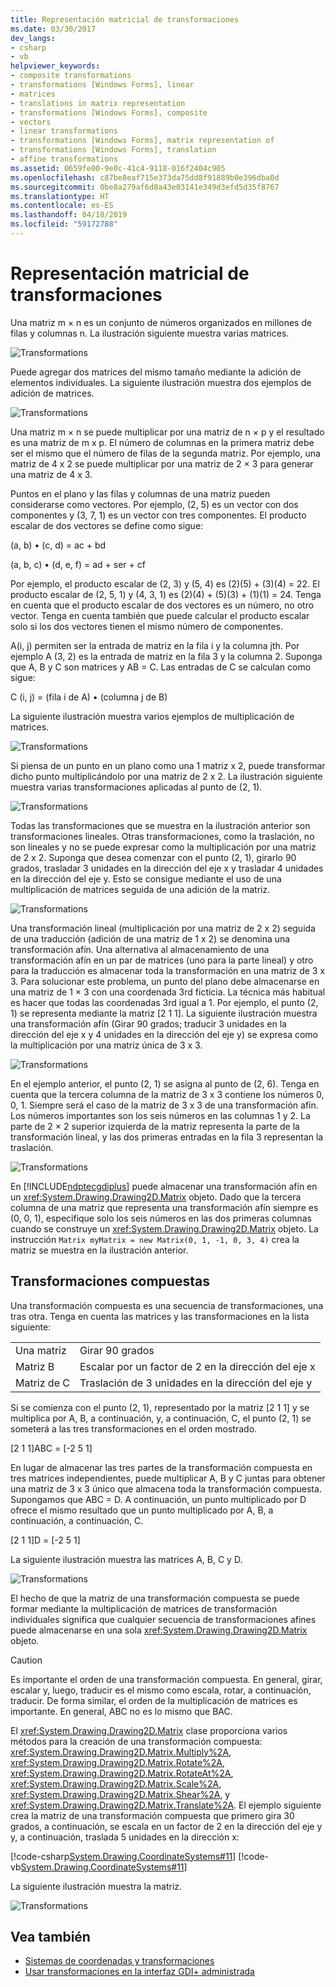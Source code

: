 ```yaml
---
title: Representación matricial de transformaciones
ms.date: 03/30/2017
dev_langs:
- csharp
- vb
helpviewer_keywords:
- composite transformations
- transformations [Windows Forms], linear
- matrices
- translations in matrix representation
- transformations [Windows Forms], composite
- vectors
- linear transformations
- transformations [Windows Forms], matrix representation of
- transformations [Windows Forms], translation
- affine transformations
ms.assetid: 0659fe00-9e0c-41c4-9118-016f2404c905
ms.openlocfilehash: c87be8eaf715e373da75dd8f91889b0e396dba0d
ms.sourcegitcommit: 0be8a279af6d8a43e03141e349d3efd5d35f8767
ms.translationtype: HT
ms.contentlocale: es-ES
ms.lasthandoff: 04/18/2019
ms.locfileid: "59172788"
---
```

# <a name="matrix-representation-of-transformations"></a>Representación matricial de transformaciones
Una matriz m × n es un conjunto de números organizados en millones de filas y columnas n. La ilustración siguiente muestra varias matrices.  
  
 ![Transformations](./media/aboutgdip05-art04.gif "AboutGdip05_art04")  
  
 Puede agregar dos matrices del mismo tamaño mediante la adición de elementos individuales. La siguiente ilustración muestra dos ejemplos de adición de matrices.  
  
 ![Transformations](./media/aboutgdip05-art05.gif "AboutGdip05_art05")  
  
 Una matriz m × n se puede multiplicar por una matriz de n × p y el resultado es una matriz de m x p. El número de columnas en la primera matriz debe ser el mismo que el número de filas de la segunda matriz. Por ejemplo, una matriz de 4 x 2 se puede multiplicar por una matriz de 2 × 3 para generar una matriz de 4 x 3.  
  
 Puntos en el plano y las filas y columnas de una matriz pueden considerarse como vectores. Por ejemplo, (2, 5) es un vector con dos componentes y (3, 7, 1) es un vector con tres componentes. El producto escalar de dos vectores se define como sigue:  
  
 (a, b) • (c, d) = ac + bd  
  
 (a, b, c) • (d, e, f) = ad + ser + cf  
  
 Por ejemplo, el producto escalar de (2, 3) y (5, 4) es (2)(5) + (3)(4) = 22. El producto escalar de (2, 5, 1) y (4, 3, 1) es (2)(4) + (5)(3) + (1)(1) = 24. Tenga en cuenta que el producto escalar de dos vectores es un número, no otro vector. Tenga en cuenta también que puede calcular el producto escalar solo si los dos vectores tienen el mismo número de componentes.  
  
 A(i, j) permiten ser la entrada de matriz en la fila i y la columna jth. Por ejemplo A (3, 2) es la entrada de matriz en la fila 3 y la columna 2. Suponga que A, B y C son matrices y AB = C. Las entradas de C se calculan como sigue:  
  
 C (i, j) = (fila i de A) • (columna j de B)  
  
 La siguiente ilustración muestra varios ejemplos de multiplicación de matrices.  
  
 ![Transformations](./media/aboutgdip05-art06.gif "AboutGdip05_art06")  
  
 Si piensa de un punto en un plano como una 1 matriz x 2, puede transformar dicho punto multiplicándolo por una matriz de 2 x 2. La ilustración siguiente muestra varias transformaciones aplicadas al punto de (2, 1).  
  
 ![Transformations](./media/aboutgdip05-art07.gif "AboutGdip05_art07")  
  
 Todas las transformaciones que se muestra en la ilustración anterior son transformaciones lineales. Otras transformaciones, como la traslación, no son lineales y no se puede expresar como la multiplicación por una matriz de 2 x 2. Suponga que desea comenzar con el punto (2, 1), girarlo 90 grados, trasladar 3 unidades en la dirección del eje x y trasladar 4 unidades en la dirección del eje y. Esto se consigue mediante el uso de una multiplicación de matrices seguida de una adición de la matriz.  
  
 ![Transformations](./media/aboutgdip05-art08.gif "AboutGdip05_art08")  
  
 Una transformación lineal (multiplicación por una matriz de 2 x 2) seguida de una traducción (adición de una matriz de 1 x 2) se denomina una transformación afín. Una alternativa al almacenamiento de una transformación afín en un par de matrices (uno para la parte lineal) y otro para la traducción es almacenar toda la transformación en una matriz de 3 x 3. Para solucionar este problema, un punto del plano debe almacenarse en una matriz de 1 × 3 con una coordenada 3rd ficticia. La técnica más habitual es hacer que todas las coordenadas 3rd igual a 1. Por ejemplo, el punto (2, 1) se representa mediante la matriz [2 1 1]. La siguiente ilustración muestra una transformación afín (Girar 90 grados; traducir 3 unidades en la dirección del eje x y 4 unidades en la dirección del eje y) se expresa como la multiplicación por una matriz única de 3 x 3.  
  
 ![Transformations](./media/aboutgdip05-art09.gif "AboutGdip05_art09")  
  
 En el ejemplo anterior, el punto (2, 1) se asigna al punto de (2, 6). Tenga en cuenta que la tercera columna de la matriz de 3 x 3 contiene los números 0, 0, 1. Siempre será el caso de la matriz de 3 x 3 de una transformación afín. Los números importantes son los seis números en las columnas 1 y 2. La parte de 2 × 2 superior izquierda de la matriz representa la parte de la transformación lineal, y las dos primeras entradas en la fila 3 representan la traslación.  
  
 ![Transformations](./media/aboutgdip05-art10.gif "AboutGdip05_art10")  
  
 En [!INCLUDE[ndptecgdiplus](../../../../includes/ndptecgdiplus-md.md)] puede almacenar una transformación afín en un <xref:System.Drawing.Drawing2D.Matrix> objeto. Dado que la tercera columna de una matriz que representa una transformación afín siempre es (0, 0, 1), especifique solo los seis números en las dos primeras columnas cuando se construye un <xref:System.Drawing.Drawing2D.Matrix> objeto. La instrucción `Matrix myMatrix = new Matrix(0, 1, -1, 0, 3, 4)` crea la matriz se muestra en la ilustración anterior.  
  
## <a name="composite-transformations"></a>Transformaciones compuestas  
 Una transformación compuesta es una secuencia de transformaciones, una tras otra. Tenga en cuenta las matrices y las transformaciones en la lista siguiente:  
  
|||  
|-|-|  
|Una matriz|Girar 90 grados|  
|Matriz B|Escalar por un factor de 2 en la dirección del eje x|  
|Matriz de C|Traslación de 3 unidades en la dirección del eje y|  
  
 Si se comienza con el punto (2, 1), representado por la matriz [2 1 1] y se multiplica por A, B, a continuación, y, a continuación, C, el punto (2, 1) se someterá a las tres transformaciones en el orden mostrado.  
  
 [2 1 1]ABC = [-2 5 1]  
  
 En lugar de almacenar las tres partes de la transformación compuesta en tres matrices independientes, puede multiplicar A, B y C juntas para obtener una matriz de 3 x 3 único que almacena toda la transformación compuesta. Supongamos que ABC = D. A continuación, un punto multiplicado por D ofrece el mismo resultado que un punto multiplicado por A, B, a continuación, a continuación, C.  
  
 [2 1 1]D = [-2 5 1]  
  
 La siguiente ilustración muestra las matrices A, B, C y D.  
  
 ![Transformations](./media/aboutgdip05-art12.gif "AboutGdip05_art12")  
  
 El hecho de que la matriz de una transformación compuesta se puede formar mediante la multiplicación de matrices de transformación individuales significa que cualquier secuencia de transformaciones afines puede almacenarse en una sola <xref:System.Drawing.Drawing2D.Matrix> objeto.  
  
> [!CAUTION]
>  Es importante el orden de una transformación compuesta. En general, girar, escalar y, luego, traducir es el mismo como escala, rotar, a continuación, traducir. De forma similar, el orden de la multiplicación de matrices es importante. En general, ABC no es lo mismo que BAC.  
  
 El <xref:System.Drawing.Drawing2D.Matrix> clase proporciona varios métodos para la creación de una transformación compuesta: <xref:System.Drawing.Drawing2D.Matrix.Multiply%2A>, <xref:System.Drawing.Drawing2D.Matrix.Rotate%2A>, <xref:System.Drawing.Drawing2D.Matrix.RotateAt%2A>, <xref:System.Drawing.Drawing2D.Matrix.Scale%2A>, <xref:System.Drawing.Drawing2D.Matrix.Shear%2A>, y <xref:System.Drawing.Drawing2D.Matrix.Translate%2A>. El ejemplo siguiente crea la matriz de una transformación compuesta que primero gira 30 grados, a continuación, se escala en un factor de 2 en la dirección del eje y y, a continuación, traslada 5 unidades en la dirección x:  
  
 [!code-csharp[System.Drawing.CoordinateSystems#11](~/samples/snippets/csharp/VS_Snippets_Winforms/System.Drawing.CoordinateSystems/CS/Class1.cs#11)]
 [!code-vb[System.Drawing.CoordinateSystems#11](~/samples/snippets/visualbasic/VS_Snippets_Winforms/System.Drawing.CoordinateSystems/VB/Class1.vb#11)]  
  
 La siguiente ilustración muestra la matriz.  
  
 ![Transformations](./media/aboutgdip05-art13.gif "AboutGdip05_art13")  
  
## <a name="see-also"></a>Vea también

- [Sistemas de coordenadas y transformaciones](coordinate-systems-and-transformations.md)
- [Usar transformaciones en la interfaz GDI+ administrada](using-transformations-in-managed-gdi.md)
